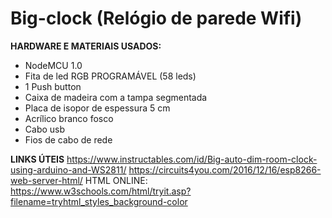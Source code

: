 # Big-clock (Relógio de parede Wifi)
 
**HARDWARE E MATERIAIS USADOS:**

- NodeMCU 1.0
- Fita de led RGB PROGRAMÁVEL (58 leds)
- 1 Push button
- Caixa de madeira com a tampa segmentada
- Placa de isopor de espessura 5 cm
- Acrílico branco fosco
- Cabo usb
- Fios de cabo de rede

**LINKS ÚTEIS**
https://www.instructables.com/id/Big-auto-dim-room-clock-using-arduino-and-WS2811/
https://circuits4you.com/2016/12/16/esp8266-web-server-html/
HTML ONLINE: https://www.w3schools.com/html/tryit.asp?filename=tryhtml_styles_background-color
